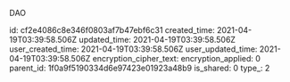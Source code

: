 DAO

id: cf2e4086c8e346f0803af7b47ebf6c31
created_time: 2021-04-19T03:39:58.506Z
updated_time: 2021-04-19T03:39:58.506Z
user_created_time: 2021-04-19T03:39:58.506Z
user_updated_time: 2021-04-19T03:39:58.506Z
encryption_cipher_text: 
encryption_applied: 0
parent_id: 1f0a9f5190334d6e97423e01923a48b9
is_shared: 0
type_: 2